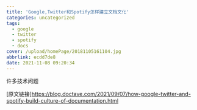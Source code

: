 ```yaml
---
title: 'Google,Twitter和Spotify怎样建立文档文化'
categories: uncategorized
tags:
  - google
  - twitter
  - spotify
  - docs
cover: /upload/homePage/20181105161104.jpg
abbrlink: ecdd7de8
date: 2021-11-08 09:20:34
---
```

许多技术问题

[原文链接]https://blog.doctave.com/2021/09/07/how-google-twitter-and-spotify-build-culture-of-documentation.html

